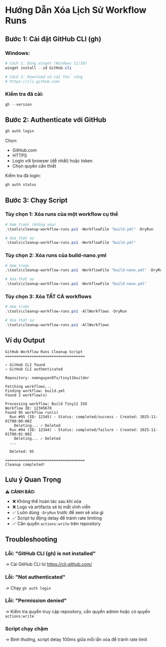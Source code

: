 # Hướng Dẫn Xóa Lịch Sử Workflow Runs

## Bước 1: Cài đặt GitHub CLI (gh)

### Windows:
```powershell
# Cách 1: Dùng winget (Windows 11/10)
winget install --id GitHub.cli

# Cách 2: Download và cài thủ công
# https://cli.github.com/
```

### Kiểm tra đã cài:
```powershell
gh --version
```

## Bước 2: Authenticate với GitHub

```powershell
gh auth login
```

Chọn:
- GitHub.com
- HTTPS
- Login với browser (dễ nhất) hoặc token
- Chọn quyền cần thiết

Kiểm tra đã login:
```powershell
gh auth status
```

## Bước 3: Chạy Script

### Tùy chọn 1: Xóa runs của một workflow cụ thể

```powershell
# Xem trước (không xóa)
.\tools\cleanup-workflow-runs.ps1 -WorkflowFile "build.yml" -DryRun

# Xóa thật sự
.\tools\cleanup-workflow-runs.ps1 -WorkflowFile "build.yml"
```

### Tùy chọn 2: Xóa runs của build-nano.yml

```powershell
# Xem trước
.\tools\cleanup-workflow-runs.ps1 -WorkflowFile "build-nano.yml" -DryRun

# Xóa thật sự
.\tools\cleanup-workflow-runs.ps1 -WorkflowFile "build-nano.yml"
```

### Tùy chọn 3: Xóa TẤT CẢ workflows

```powershell
# Xem trước
.\tools\cleanup-workflow-runs.ps1 -AllWorkflows -DryRun

# Xóa thật sự
.\tools\cleanup-workflow-runs.ps1 -AllWorkflows
```

## Ví dụ Output

```
GitHub Workflow Runs Cleanup Script
====================================

✓ GitHub CLI found
✓ GitHub CLI authenticated

Repository: namnguyen97x/tiny11builder

Fetching workflows...
Finding workflow: build.yml
Found 2 workflow(s)

Processing workflow: Build Tiny11 ISO
Workflow ID: 12345678
Found 95 workflow run(s)
  Run #95 (ID: 12345) - Status: completed/success - Created: 2025-11-01T00:00:00Z
    Deleting... ✓ Deleted
  Run #94 (ID: 12344) - Status: completed/failure - Created: 2025-11-01T00:01:00Z
    Deleting... ✓ Deleted
  ...

  Deleted: 95

====================================
Cleanup completed!
```

## Lưu ý Quan Trọng

⚠️ **CẢNH BÁO:**
- ❌ Không thể hoàn tác sau khi xóa
- ❌ Logs và artifacts sẽ bị mất vĩnh viễn
- ✅ Luôn dùng `-DryRun` trước để xem sẽ xóa gì
- ✅ Script tự động delay để tránh rate limiting
- ✅ Cần quyền `actions:write` trên repository

## Troubleshooting

### Lỗi: "GitHub CLI (gh) is not installed"
→ Cài GitHub CLI từ https://cli.github.com/

### Lỗi: "Not authenticated"
→ Chạy `gh auth login`

### Lỗi: "Permission denied"
→ Kiểm tra quyền truy cập repository, cần quyền admin hoặc có quyền `actions:write`

### Script chạy chậm
→ Bình thường, script delay 100ms giữa mỗi lần xóa để tránh rate limit

